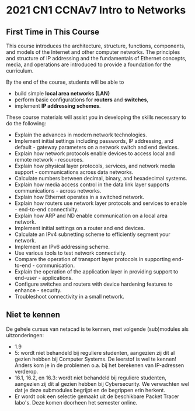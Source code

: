 # 2021 CN1 CCNAv7 Intro to Networks

## First Time in This Course

This course introduces the architecture, structure, functions, components, and models of the Internet and other computer networks. The principles and structure of IP addressing and the fundamentals of Ethernet concepts, media, and operations are introduced to provide a foundation for the curriculum. 

By the end of the course, students will be able to 
- build simple **local area networks (LAN)**
- perform basic configurations for **routers** and **switches**, 
- implement **IP addressing schemes**.

These course materials will assist you in developing the skills necessary to do the following:

- Explain the advances in modern network technologies.
- Implement initial settings including passwords, IP addressing, and default - gateway parameters on a network switch and end devices.
- Explain how network protocols enable devices to access local and remote network - resources.
- Explain how physical layer protocols, services, and network media support - communications across data networks.
- Calculate numbers between decimal, binary, and hexadecimal systems.
- Explain how media access control in the data link layer supports communications - across networks.
- Explain how Ethernet operates in a switched network.
- Explain how routers use network layer protocols and services to enable - end-to-end connectivity.
- Explain how ARP and ND enable communication on a local area network.
- Implement initial settings on a router and end devices.
- Calculate an IPv4 subnetting scheme to efficiently segment your network.
- Implement an IPv6 addressing scheme.
- Use various tools to test network connectivity.
- Compare the operation of transport layer protocols in supporting end-to-end - communication.
- Explain the operation of the application layer in providing support to end-user - applications.
- Configure switches and routers with device hardening features to enhance - security.
- Troubleshoot connectivity in a small network.


## Niet te kennen

De gehele cursus van netacad is te kennen, met volgende (sub)modules als uitzonderingen:

- 1.9
- 5: wordt niet behandeld bij reguliere studenten, aangezien zij dit al gezien hebben bij Computer Systems. De leerstof is wel te kennen! Anders kom je in de problemen o.a. bij het berekenen van IP-adressen verderop.
- 16.1, 16.2, en 16.3: wordt niet behandeld bij reguliere studenten, aangezien zij dit al gezien hebben bij Cybersecurity. We verwachten wel dat je deze submodules begrijpt en de begrippen erin herkent.
- Er wordt ook een selectie gemaakt uit de beschikbare Packet Tracer labo's. Deze komen doorheen het semester online.